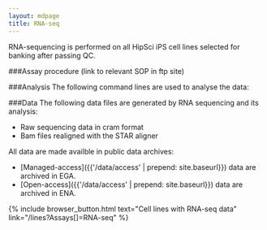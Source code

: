 ```yaml
---
layout: mdpage
title: RNA-seq
---
```


RNA-sequencing is performed on all HipSci iPS cell lines selected for banking after passing QC.

###Assay procedure
(link to relevant SOP in ftp site)

###Analysis
The following command lines are used to analyse the data:

###Data
The following data files are generated by RNA sequencing and its analysis:
*   Raw sequencing data in cram format
*   Bam files realigned with the STAR aligner

All data are made availble in public data archives:
*   [Managed-access]({{'/data/access' | prepend: site.baseurl}}) data are archived in EGA.
*   [Open-access]({{'/data/access' | prepend: site.baseurl}}) data are archived in ENA.

{% include browser_button.html text="Cell lines with RNA-seq data" link="/lines?Assays[]=RNA-seq" %}
